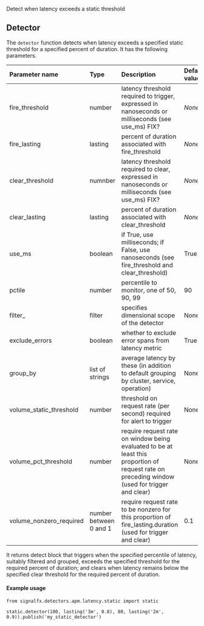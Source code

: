 Detect when latency exceeds a static threshold


## Detector

The `detector` function detects when latency exceeds a specified static threshold for a specified percent of duration. It has the following parameters.

|Parameter name|Type|Description|Default value|
|:---|:---|:---|:---|
|fire_threshold|number|latency threshold required to trigger, expressed in nanoseconds or milliseconds (see use_ms) FIX?|*None*|
|fire_lasting|lasting|percent of duration associated with fire_threshold|*None*|
|clear_threshold|numnber|latency threshold required to clear, expressed in nanoseconds or milliseconds (see use_ms) FIX?|*None*|
|clear_lasting|lasting|percent of duration associated with clear_threshold|*None*|
|use_ms|boolean|if True, use milliseconds; if False, use nanoseconds (see fire_threshold and clear_threshold)|True|
|pctile|number|percentile to monitor, one of 50, 90, 99|90|
|filter_|filter|specifies dimensional scope of the detector|None|
|exclude_errors|boolean|whether to exclude error spans from latency metric|True|
|group_by|list of strings|average latency by these (in addition to default grouping by cluster, service, operation)|None|    
|volume_static_threshold|number|threshold on request rate (per second) required for alert to trigger|None|
|volume_pct_threshold|number|require request rate on window being evaluated to be at least this proportion of request rate on preceding window (used for trigger and clear)|None|
|volume_nonzero_required|number between 0 and 1|require request rate to be nonzero for this proportion of fire_lasting.duration (used for trigger and clear)|0.1|    
    
It returns detect block that triggers when the specified percentile of latency,
suitably filtered and grouped, exceeds the specified threshold for the required percent of duration;
and clears when latency remains below the specified clear threshold for the required percent of duration.


#### Example usage
~~~~~~~~~~~~~~~~~~~~
from signalfx.detectors.apm.latency.static import static

static.detector(100, lasting('3m', 0.8), 80, lasting('2m', 0.9)).publish('my_static_detector')
~~~~~~~~~~~~~~~~~~~~
